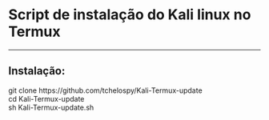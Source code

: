 # Script de instalação do Kali linux no Termux
______________________________________________
<h2>Instalação:</h2>
git clone https://github.com/tchelospy/Kali-Termux-update <br>
cd Kali-Termux-update <br>
sh Kali-Termux-update.sh
